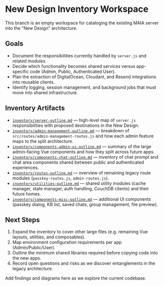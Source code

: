 # New Design Inventory Workspace

This branch is an empty workspace for cataloging the existing MAIA server into the "New Design" architecture.

## Goals
- Document the responsibilities currently handled by `server.js` and related modules.
- Decide which functionality becomes shared services versus app-specific code (Admin, Public, Authenticated User).
- Plan the extraction of DigitalOcean, Cloudant, and Resend integrations into reusable clients.
- Identify logging, session management, and background jobs that must move into shared infrastructure.

## Inventory Artifacts
- [`inventory/server-outline.md`](inventory/server-outline.md) — high-level map of `server.js` responsibilities with proposed destinations in the New Design.
- [`inventory/admin-management-outline.md`](inventory/admin-management-outline.md) — breakdown of `src/routes/admin-management-routes.js` and how each admin feature maps to the split architecture.
- [`inventory/components-admin-ui-outline.md`](inventory/components-admin-ui-outline.md) — summary of the large admin-facing Vue components and how they split across future apps.
- [`inventory/components-chat-outline.md`](inventory/components-chat-outline.md) — inventory of chat prompt and chat area components shared between public and authenticated experiences.
- [`inventory/routes-outline.md`](inventory/routes-outline.md) — overview of remaining legacy route modules (`passkey-routes.js`, `admin-routes.js`).
- [`inventory/utilities-outline.md`](inventory/utilities-outline.md) — shared utility modules (cache manager, state manager, auth handling, CouchDB clients) and their future homes.
- [`inventory/components-misc-outline.md`](inventory/components-misc-outline.md) — additional UI components (passkey dialog, KB list, saved chats, group management, file preview).

## Next Steps
1. Expand the inventory to cover other large files (e.g. remaining Vue layouts, utilities, and composables).
2. Map environment configuration requirements per app (Admin/Public/User).
3. Outline the minimum shared libraries required before copying code into the new apps.
4. Record open questions and risks as we discover entanglements in the legacy architecture.

Add findings and diagrams here as we explore the current codebase.
